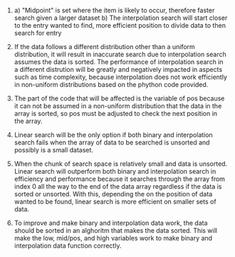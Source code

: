 1.  a) "Midpoint" is set where the item is likely to occur, therefore faster search given a larger dataset
    b) The interpolation search will start closer to the entry wanted to find, more efficient position to divide data to then search for entry

2.  If the data follows a different distribution other than a uniform distribution, it will result in inaccurate search due to interpolation search assumes the data is sorted. The performance of interpolation search in a different distrution will be greatly and negatively impacted in aspects such as time complexity, because interpolation does not work efficiently in non-uniform distributions based on the phython code provided.

3.  The part of the code that will be affected is the variable of pos because it can not be assumed in a non-uniform distribution that the data in the array is sorted, so pos must be adjusted to check the next position in the array. 

4. Linear search will be the only option if both binary and interpolation search fails when the array of data to be searched is unsorted and possibly is a small dataset. 

5. When the chunk of search space is relatively small and data is unsorted. Linear search will outperform both binary and interpolation search in efficiency and performance because it searches through the array from index 0 all the way to the end of the data array regardless if the data is sorted or unsorted. With this, depending the on the position of data wanted to be found, linear search is more efficient on smaller sets of data.

6. To improve and make binary and interpolation data work, the data should be sorted in an alghoritm that makes the data sorted. This will make the low, mid/pos, and high variables work to make binary and interpolation data function correctly.